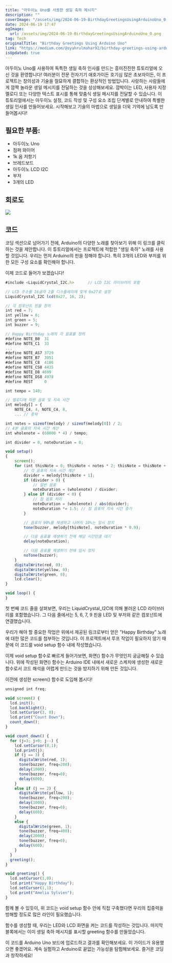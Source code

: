 ```yaml
---
title: "아두이노 Uno를 사용한 생일 축하 메시지"
description: ""
coverImage: "/assets/img/2024-06-19-BirthdayGreetingsUsingArduinoUno_0.png"
date: 2024-06-19 17:47
ogImage:
  url: /assets/img/2024-06-19-BirthdayGreetingsUsingArduinoUno_0.png
tag: Tech
originalTitle: "Birthday Greetings Using Arduino Uno"
link: "https://medium.com/@syahrulmahar92/birthday-greetings-using-arduino-uno-d818a48b8099"
isUpdated: true
---
```


아두이노 Uno를 사용하여 독특한 생일 축하 인사를 만드는 흥미진진한 튜토리얼에 오신 것을 환영합니다! 여러분이 전문 전자기기 애호가이든 호기심 많은 초보자이든, 이 프로젝트는 창의성과 기술을 절묘하게 결합하는 환상적인 방법입니다. 사랑하는 사람들에게 깜짝 놀라운 생일 메시지를 전달하는 것을 상상해보세요. 깜박이는 LED, 사용자 지정 멜로디 또는 다양한 텍스트 표시를 통해 맞춤식 생일 메시지를 전달할 수 있습니다. 이 튜토리얼에서는 아두이노 설정, 코드 작성 및 구성 요소 조립 단계별로 안내하여 특별한 생일 인사를 만들어보세요. 시작해보고 기술의 마법으로 생일을 더욱 기억에 남도록 만들어봅시다!

## 필요한 부품:

- 아두이노 Uno
- 점퍼 와이어
- 1k 옴 저항기
- 브레드보드
- 아두이노 LCD I2C
- 부저
- 3개의 LED

## 회로도

<div class="content-ad"></div>

<img src="/assets/img/2024-06-19-BirthdayGreetingsUsingArduinoUno_0.png" />

## 코드

코딩 섹션으로 넘어가기 전에, Arduino의 다양한 노래를 찾아보기 위해 이 링크를 클릭하는 것을 제안합니다. 이 튜토리얼에서는 프로젝트에 적합한 "생일 축하" 노래를 사용할 것입니다.
우리는 먼저 Arduino의 핀을 정해야 합니다. 특히 3개의 LED와 부저를 위한 모든 구성 요소를 확인해야 합니다.

이제 코드로 들어가 보겠습니다!

<div class="content-ad"></div>

```js
#include <LiquidCrystal_I2C.h>      // LCD I2C 라이브러리 포함

// LCD 주소를 16글자 2줄 디스플레이에 맞게 0x27로 설정
LiquidCrystal_I2C lcd(0x27, 16, 2);

// 각 컴포넌트 핀을 정의
int red = 7;
int yellow = 6;
int green = 5;
int buzzer = 9;

// Happy Birthday 노래의 각 음표를 정의
#define NOTE_B0  31
#define NOTE_C1  33
...
#define NOTE_AS7 3729
#define NOTE_B7  3951
#define NOTE_C8  4186
#define NOTE_CS8 4435
#define NOTE_D8 4699
#define NOTE_DS8 4978
#define REST     0

int tempo = 140;

// 멜로디에 따른 음표 및 지속 시간
int melody[] = {
    NOTE_C4, 4, NOTE_C4, 8,
    ... // 중략

int notes = sizeof(melody) / sizeof(melody[0]) / 2;
// 4분 음표의 지속 시간 계산
int wholenote = (60000 * 4) / tempo;

int divider = 0, noteDuration = 0;

void setup()
{
    screen();
    for (int thisNote = 0; thisNote < notes * 2; thisNote = thisNote + 2) {
        // 각 음표의 지속 시간 계산
        divider = melody[thisNote + 1];
        if (divider > 0) {
            // 일반 음표
            noteDuration = (wholenote) / divider;
        } else if (divider < 0) {
            // 점 음표 처리
            noteDuration = (wholenote) / abs(divider);
            noteDuration *= 1.5; // 점 음표의 지속 시간 증가
        }

        // 음표의 90%를 재생하고 나머지 10%는 일시 정지
        tone(buzzer, melody[thisNote], noteDuration * 0.9);

        // 다음 음표를 재생하기 전에 해당 시간만큼 대기
        delay(noteDuration);

        // 다음 음표를 재생하기 전에 임시 정지
        noTone(buzzer);
    }
    digitalWrite(red, 0);
    digitalWrite(yellow, 0);
    digitalWrite(green, 0);
    lcd.clear();
}

void loop() {
}
```

첫 번째 코드 줄을 살펴보면, 우리는 LiquidCrystal_I2C에 의해 불러온 LCD 라이브러리를 포함했습니다. 그 다음 줄에서는 5, 6, 7, 9 핀을 LED 및 부저와 같은 컴포넌트에 연결했습니다.

우리가 해야 할 중요한 작업은 위에서 제공된 링크로부터 얻은 "Happy Birthday" 노래에 대한 많은 코드를 첨부하는 것입니다. 이 프로젝트에서 루프 작업이 필요하지 않기 때문에 이 코드를 void setup 함수 내에 작성했습니다.

이제 void setup 함수로 빠르게 들어가보면, 화면() 함수가 무엇인지 궁금해질 수 있습니다. 위에 작성된 화면() 함수는 Arduino IDE 내에서 새로운 스케치에 생성한 새로운 함수로서 코드 해석을 어렵게 만드는 것을 방지하기 위해 만든 것입니다.

<div class="content-ad"></div>

이전에 생성한 screen() 함수로 도입해 봅시다!

```js
unsigned int freq;

void screen() {
  lcd.init();
  lcd.backlight();
  lcd.setCursor(3, 0);
  lcd.print("Count Down");
  count_down();
}

void count_down() {
  for (j=3; j>0; j--) {
    lcd.setCursor(8,1);
    lcd.print(j);
    if (j == 3) {
      digitalWrite(red, 1);
      tone(buzzer, freq=200);
      delay(1000);
      tone(buzzer, freq=0);
      delay(600);
    }
    else if (j == 2) {
      digitalWrite(yellow, 1);
      tone(buzzer, freq=200);
      delay(1000);
      tone(buzzer, freq=0);
      delay(600);
    }
    else {
      digitalWrite(green, 1);
      tone(buzzer, freq=400);
      delay(2000);
      tone(buzzer, freq=0);
      delay(600);
    }
  }
  greeting();
}

void greeting() {
  lcd.setCursor(1,0);
  lcd.print("Happy Birthday");
  lcd.setCursor(1,1);
  lcd.print("Amelia Sylvien");
}
```

함께 볼 수 있듯이, 위 코드는 void setup 함수 안에 직접 구축했다면 우리의 집중력을 방해할 정도로 많은 라인이 필요했습니다.

함수를 생성할 때, 우리는 LED와 LCD 화면을 켜는 코드를 작성하는 것입니다. 마지막 블록에서는 이미 생일 축하 메시지를 표시할 greeting 함수를 만들었습니다.

<div class="content-ad"></div>

이 코드를 Arduino Uno 보드에 업로드하고 결과를 확인해보세요.
이 가이드가 유용했으면 좋겠어요. 계속 실험하고 Arduino로 끝없는 가능성을 탐험해보세요. 즐거운 코딩과 창작하세요!
